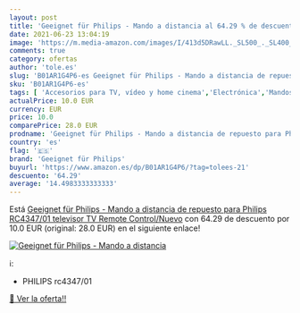 ```yaml
---
layout: post
title: 'Geeignet für Philips - Mando a distancia al 64.29 % de descuento'
date: 2021-06-23 13:04:19
image: 'https://m.media-amazon.com/images/I/413d5DRawLL._SL500_._SL400_.jpg'
comments: true
category: ofertas
author: 'tole.es'
slug: 'B01AR1G4P6-es Geeignet für Philips - Mando a distancia de repuesto para...'
sku: 'B01AR1G4P6-es'
tags: [ 'Accesorios para TV, vídeo y home cinema','Electrónica','Mandos a distancia','TV, vídeo y home cinema','geeignet für philips','televisor', ]
actualPrice: 10.0 EUR
currency: EUR
price: 10.0
comparePrice: 28.0 EUR
prodname: 'Geeignet für Philips - Mando a distancia de repuesto para Philips RC4347/01 televisor TV Remote Control/Nuevo'
country: 'es'
flag: '🇪🇸'
brand: 'Geeignet für Philips'
buyurl: 'https://www.amazon.es/dp/B01AR1G4P6/?tag=tolees-21'
descuento: '64.29'
average: '14.4983333333333'
---
```


Está [Geeignet für Philips - Mando a distancia de repuesto para Philips RC4347/01 televisor TV Remote Control/Nuevo](https://www.amazon.es/dp/B01AR1G4P6/?tag=tolees-21) con 64.29 de descuento por 10.0 EUR (original: 28.0 EUR) en el siguiente enlace!

[![Geeignet für Philips - Mando a distancia](https://m.media-amazon.com/images/I/413d5DRawLL._SL500_._SL400_.jpg)](https://www.amazon.es/dp/B01AR1G4P6/?tag=tolees-21)

ℹ️:

- PHILIPS rc4347/01

[🛒 Ver la oferta!!](https://www.amazon.es/dp/B01AR1G4P6/?tag=tolees-21)
